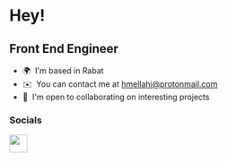 Hey!
=====================================================================================================================================

Front End Engineer
-------------------------------

* 🌍  I'm based in Rabat
* ✉️  You can contact me at [hmellahi@protonmail.com](mailto:hmellahi@protonmail.com)
* 🤝  I'm open to collaborating on interesting projects

### Socials

<p align="left"> <a href="https://www.linkedin.com/in/hamza-mellahi/" target="_blank" rel="noreferrer"><img src="https://raw.githubusercontent.com/danielcranney/readme-generator/main/public/icons/socials/linkedin.svg" width="32" height="32" /></a></p>

